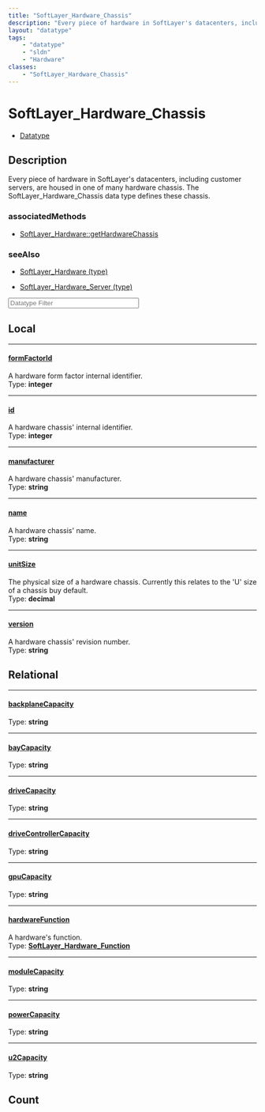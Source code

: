 ```yaml
---
title: "SoftLayer_Hardware_Chassis"
description: "Every piece of hardware in SoftLayer's datacenters, including customer servers, are housed in one of many hardware chass... "
layout: "datatype"
tags:
    - "datatype"
    - "sldn"
    - "Hardware"
classes:
    - "SoftLayer_Hardware_Chassis"
---
```


# SoftLayer_Hardware_Chassis
<div id='service-datatype'>
    <ul id='sldn-reference-tabs'>
        <li id='datatype'> <a href='/reference/datatypes/SoftLayer_Hardware_Chassis' >Datatype</a></li>
    </ul>
</div>

## Description 
Every piece of hardware in SoftLayer's datacenters, including customer servers, are housed in one of many hardware chassis. The SoftLayer_Hardware_Chassis data type defines these chassis. 


### associatedMethods

*  [SoftLayer_Hardware::getHardwareChassis](/reference/services/SoftLayer_Hardware/getHardwareChassis )



### seeAlso

* [SoftLayer_Hardware (type)](/reference/datatypes/SoftLayer_Hardware (type) )


* [SoftLayer_Hardware_Server (type)](/reference/datatypes/SoftLayer_Hardware_Server (type) )




<!-- Filer BEGIN -->
<div class="view-filters">
        <div class="clearfix">
            <div class="search-input-box">
                <input placeholder="Datatype Filter" onkeyup="titleSearch(inputId='prop-input', divId='properties', elementClass='prop-row')" 
                    type="text" id="prop-input" value="" size="30" maxlength="128" class="form-text">
            </div>
        </div>
</div>
<!-- Filer END -->

<div id="properties" class="content">
<div id="localProperties" class="prop-content" >

## Local
<div class="prop-row">

-----
[formFactorId]: #formfactorid
#### [formFactorId]
A hardware form factor internal identifier.  
<span class="type-label">Type: </span>**integer**


</div>
<div class="prop-row">

-----
[id]: #id
#### [id]
A hardware chassis' internal identifier.  
<span class="type-label">Type: </span>**integer**


</div>
<div class="prop-row">

-----
[manufacturer]: #manufacturer
#### [manufacturer]
A hardware chassis' manufacturer.  
<span class="type-label">Type: </span>**string**


</div>
<div class="prop-row">

-----
[name]: #name
#### [name]
A hardware chassis' name.  
<span class="type-label">Type: </span>**string**


</div>
<div class="prop-row">

-----
[unitSize]: #unitsize
#### [unitSize]
The physical size of a hardware chassis.  Currently this relates to the 'U' size of a chassis buy default.  
<span class="type-label">Type: </span>**decimal**


</div>
<div class="prop-row">

-----
[version]: #version
#### [version]
A hardware chassis' revision number.  
<span class="type-label">Type: </span>**string**


</div>
</div>
<!-- LOCAL PROPERTY END -->

<div id="relationalProperties"  class="prop-content" >

## Relational
<div class="prop-row">

-----
[backplaneCapacity]: #backplanecapacity
#### [backplaneCapacity]
  
<span class="type-label">Type: </span>**string**


</div>
<div class="prop-row">

-----
[bayCapacity]: #baycapacity
#### [bayCapacity]
  
<span class="type-label">Type: </span>**string**


</div>
<div class="prop-row">

-----
[driveCapacity]: #drivecapacity
#### [driveCapacity]
  
<span class="type-label">Type: </span>**string**


</div>
<div class="prop-row">

-----
[driveControllerCapacity]: #drivecontrollercapacity
#### [driveControllerCapacity]
  
<span class="type-label">Type: </span>**string**


</div>
<div class="prop-row">

-----
[gpuCapacity]: #gpucapacity
#### [gpuCapacity]
  
<span class="type-label">Type: </span>**string**


</div>
<div class="prop-row">

-----
[hardwareFunction]: #hardwarefunction
#### [hardwareFunction]
A hardware's function.  
<span class="type-label">Type: </span>**<a href='/reference/datatypes/SoftLayer_Hardware_Function'>SoftLayer_Hardware_Function </a>**


</div>
<div class="prop-row">

-----
[moduleCapacity]: #modulecapacity
#### [moduleCapacity]
  
<span class="type-label">Type: </span>**string**


</div>
<div class="prop-row">

-----
[powerCapacity]: #powercapacity
#### [powerCapacity]
  
<span class="type-label">Type: </span>**string**


</div>
<div class="prop-row">

-----
[u2Capacity]: #u2capacity
#### [u2Capacity]
  
<span class="type-label">Type: </span>**string**


</div>

## Count
</div>


